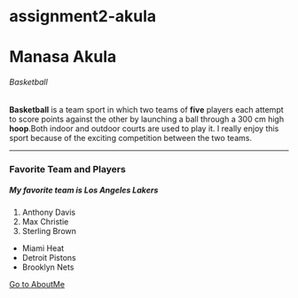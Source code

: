 # assignment2-akula
# Manasa Akula
###### Basketball
**Basketball** is a team sport in which two teams of **five** players each attempt to score points against the other by launching a ball through a 300 cm high **hoop**.Both indoor and outdoor courts are used to play it. I really enjoy this sport because of the exciting competition between the two teams.

-----
### Favorite Team and Players
##### My favorite team is Los Angeles Lakers
1. Anthony Davis
2. Max Christie
3. Sterling Brown

* Miami Heat
* Detroit Pistons
* Brooklyn Nets

[Go to AboutMe](AboutMe.md)